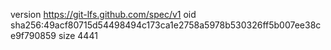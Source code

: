 version https://git-lfs.github.com/spec/v1
oid sha256:49acf80715d54498494c173ca1e2758a5978b530326ff5b007ee38ce9f790859
size 4441
